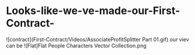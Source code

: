 # Looks-like-we-ve-made-our-First-Contract-
![contract](First-Contract/Videos/AssociateProfitSplitter Part 01.gif)
our viev can be
![Flat]Flat People Characters Vector Collection.png
